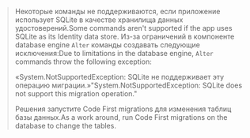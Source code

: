 > <span data-ttu-id="65bed-101">Некоторые команды не поддерживаются, если приложение использует SQLite в качестве хранилища данных удостоверений.</span><span class="sxs-lookup"><span data-stu-id="65bed-101">Some commands aren't supported if the app uses SQLite as its Identity data store.</span></span> <span data-ttu-id="65bed-102">Из-за ограничений в компоненте database engine `Alter` команды создавать следующие исключения:</span><span class="sxs-lookup"><span data-stu-id="65bed-102">Due to limitations in the database engine, `Alter` commands throw the following exception:</span></span>
>
> <span data-ttu-id="65bed-103">«System.NotSupportedException: SQLite не поддерживает эту операцию миграции.»</span><span class="sxs-lookup"><span data-stu-id="65bed-103">"System.NotSupportedException: SQLite does not support this migration operation."</span></span> 
>
> <span data-ttu-id="65bed-104">Решения запустите Code First migrations для изменения таблиц базы данных.</span><span class="sxs-lookup"><span data-stu-id="65bed-104">As a work around, run Code First migrations on the database to change the tables.</span></span>
